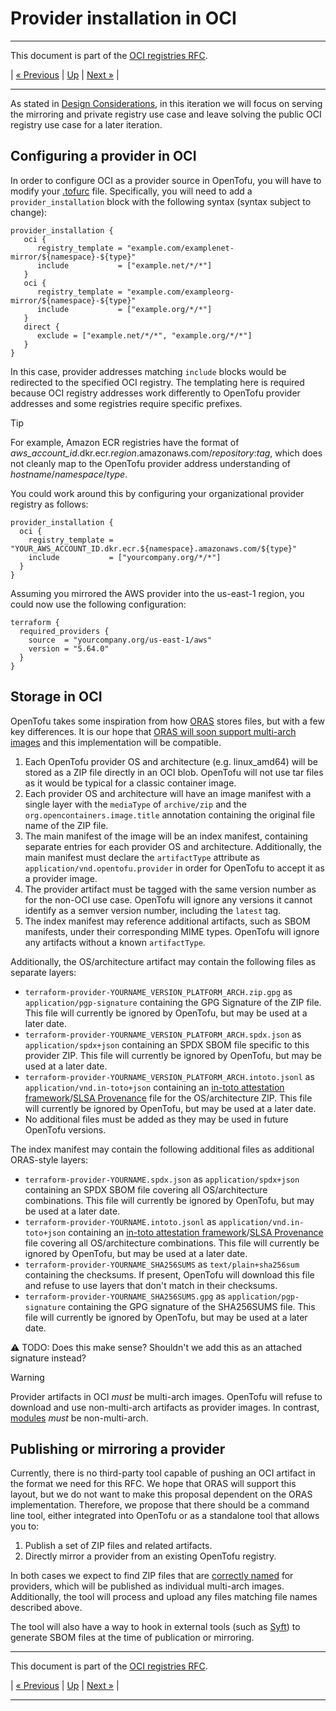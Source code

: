 # Provider installation in OCI

---

This document is part of the [OCI registries RFC](../20241206-oci-registries.md).

| [« Previous](4-registry-changes.md) | [Up](../20241206-oci-registries.md) | [Next »](6-modules.md) |

---

As stated in [Design Considerations](3-design-considerations.md), in this iteration we will focus on serving the mirroring and private registry use case and leave solving the public OCI registry use case for a later iteration.

## Configuring a provider in OCI

In order to configure OCI as a provider source in OpenTofu, you will have to modify your [.tofurc](https://opentofu.org/docs/cli/config/config-file/) file. Specifically, you will need to add a `provider_installation` block with the following syntax (syntax subject to change):

```hcl
provider_installation {
   oci {
      registry_template = "example.com/examplenet-mirror/${namespace}-${type}"
      include           = ["example.net/*/*"]
   }
   oci {
      registry_template = "example.com/exampleorg-mirror/${namespace}-${type}"
      include           = ["example.org/*/*"]
   }
   direct {
      exclude = ["example.net/*/*", "example.org/*/*"]
   }
}
```

In this case, provider addresses matching `include` blocks would be redirected to the specified OCI registry. The templating here is required because OCI registry addresses work differently to OpenTofu provider addresses and some registries require specific prefixes.

> [!TIP]
> For example, Amazon ECR registries have the format of *aws_account_id*.dkr.ecr.*region*.amazonaws.com/*repository*:*tag*, which does not cleanly map to the OpenTofu provider address understanding of *hostname*/*namespace*/*type*.
> 
> You could work around this by configuring your organizational provider registry as follows:
> 
> ```hcl
> provider_installation {
>   oci {
>     registry_template = "YOUR_AWS_ACCOUNT_ID.dkr.ecr.${namespace}.amazonaws.com/${type}"
>     include           = ["yourcompany.org/*/*"]
>   }
> }
> ```
> 
> Assuming you mirrored the AWS provider into the us-east-1 region, you could now use the following configuration:
> 
> ```hcl
> terraform {
>   required_providers {
>     source  = "yourcompany.org/us-east-1/aws"
>     version = "5.64.0"
>   }
> }
> ```

## Storage in OCI

OpenTofu takes some inspiration from how [ORAS](1-oci-primer.md#oras) stores files, but with a few key differences. It is our hope that [ORAS will soon support multi-arch images](https://github.com/oras-project/oras/issues/1053) and this implementation will be compatible.

1. Each OpenTofu provider OS and architecture (e.g. linux_amd64) will be stored as a ZIP file directly in an OCI blob. OpenTofu will not use tar files as it would be typical for a classic container image.
2. Each provider OS and architecture will have an image manifest with a single layer with the `mediaType` of `archive/zip` and the `org.opencontainers.image.title` annotation containing the original file name of the ZIP file.
3. The main manifest of the image will be an index manifest, containing separate entries for each provider OS and architecture. Additionally, the main manifest must declare the `artifactType` attribute as `application/vnd.opentofu.provider` in order for OpenTofu to accept it as a provider image.
4. The provider artifact must be tagged with the same version number as for the non-OCI use case. OpenTofu will ignore any versions it cannot identify as a semver version number, including the `latest` tag.
5. The index manifest may reference additional artifacts, such as SBOM manifests, under their corresponding MIME types. OpenTofu will ignore any artifacts without a known `artifactType`.

Additionally, the OS/architecture artifact may contain the following files as separate layers:

- `terraform-provider-YOURNAME_VERSION_PLATFORM_ARCH.zip.gpg` as `application/pgp-signature` containing the GPG Signature of the ZIP file. This file will currently be ignored by OpenTofu, but may be used at a later date. 
- `terraform-provider-YOURNAME_VERSION_PLATFORM_ARCH.spdx.json` as `application/spdx+json` containing an SPDX SBOM file specific to this provider ZIP. This file will currently be ignored by OpenTofu, but may be used at a later date.
- `terraform-provider-YOURNAME_VERSION_PLATFORM_ARCH.intoto.jsonl` as `application/vnd.in-toto+json` containing an [in-toto attestation framework](https://github.com/in-toto/attestation)/[SLSA Provenance](https://slsa.dev/spec/v1.0/provenance) file for the OS/architecture ZIP. This file will currently be ignored by OpenTofu, but may be used at a later date.
- No additional files must be added as they may be used in future OpenTofu versions.

The index manifest may contain the following additional files as additional ORAS-style layers:

- `terraform-provider-YOURNAME.spdx.json` as `application/spdx+json` containing an SPDX SBOM file covering all OS/architecture combinations. This file will currently be ignored by OpenTofu, but may be used at a later date.
- `terraform-provider-YOURNAME.intoto.jsonl` as `application/vnd.in-toto+json` containing an [in-toto attestation framework](https://github.com/in-toto/attestation)/[SLSA Provenance](https://slsa.dev/spec/v1.0/provenance) file covering all OS/architecture combinations. This file will currently be ignored by OpenTofu, but may be used at a later date.
- `terraform-provider-YOURNAME_SHA256SUMS` as `text/plain+sha256sum` containing the checksums. If present, OpenTofu will download this file and refuse to use layers that don't match in their checksums.
- `terraform-provider-YOURNAME_SHA256SUMS.gpg` as `application/pgp-signature` containing the GPG signature of the SHA256SUMS file. This file will currently be ignored by OpenTofu, but may be used at a later date.

⚠ TODO: Does this make sense? Shouldn't we add this as an attached signature instead?

> [!WARNING]
> Provider artifacts in OCI *must* be multi-arch images. OpenTofu will refuse to download and use non-multi-arch artifacts as provider images. In contrast, [modules](6-modules.md) *must* be non-multi-arch.

## Publishing or mirroring a provider

Currently, there is no third-party tool capable of pushing an OCI artifact in the format we need for this RFC. We hope that ORAS will support this layout, but we do not want to make this proposal dependent on the ORAS implementation. Therefore, we propose that there should be a command line tool, either integrated into OpenTofu or as a standalone tool that allows you to:

1. Publish a set of ZIP files and related artifacts.
2. Directly mirror a provider from an existing OpenTofu registry.

In both cases we expect to find ZIP files that are [correctly named](https://search.opentofu.org/docs/providers/publishing#manually-for-the-adventurous) for providers, which will be published as individual multi-arch images. Additionally, the tool will process and upload any files matching file names described above.

The tool will also have a way to hook in external tools (such as [Syft](https://github.com/anchore/syft)) to generate SBOM files at the time of publication or mirroring.

---

This document is part of the [OCI registries RFC](../20241206-oci-registries.md).

| [« Previous](4-registry-changes.md) | [Up](../20241206-oci-registries.md) | [Next »](6-modules.md) |

---
